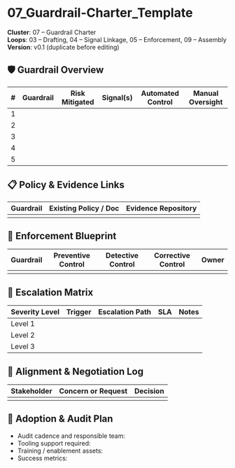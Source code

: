 # 07_Guardrail-Charter_Template

**Cluster**: 07 – Guardrail Charter  
**Loops**: 03 – Drafting, 04 – Signal Linkage, 05 – Enforcement, 09 – Assembly  
**Version**: v0.1 (duplicate before editing)

## 🛡️ Guardrail Overview

| # | Guardrail | Risk Mitigated | Signal(s) | Automated Control | Manual Oversight |
| --- | --- | --- | --- | --- | --- |
| 1 |  |  |  |  |  |
| 2 |  |  |  |  |  |
| 3 |  |  |  |  |  |
| 4 |  |  |  |  |  |
| 5 |  |  |  |  |  |

## 📋 Policy & Evidence Links

| Guardrail | Existing Policy / Doc | Evidence Repository |
| --- | --- | --- |
|  |  |  |

## 🧩 Enforcement Blueprint

| Guardrail | Preventive Control | Detective Control | Corrective Control | Owner |
| --- | --- | --- | --- | --- |
|  |  |  |  |  |

## 🚨 Escalation Matrix

| Severity Level | Trigger | Escalation Path | SLA | Notes |
| --- | --- | --- | --- | --- |
| Level 1 |  |  |  |  |
| Level 2 |  |  |  |  |
| Level 3 |  |  |  |  |

## 🤝 Alignment & Negotiation Log

| Stakeholder | Concern or Request | Decision |
| --- | --- | --- |
|  |  |  |

## 🧵 Adoption & Audit Plan

- Audit cadence and responsible team:
- Tooling support required:
- Training / enablement assets:
- Success metrics:
